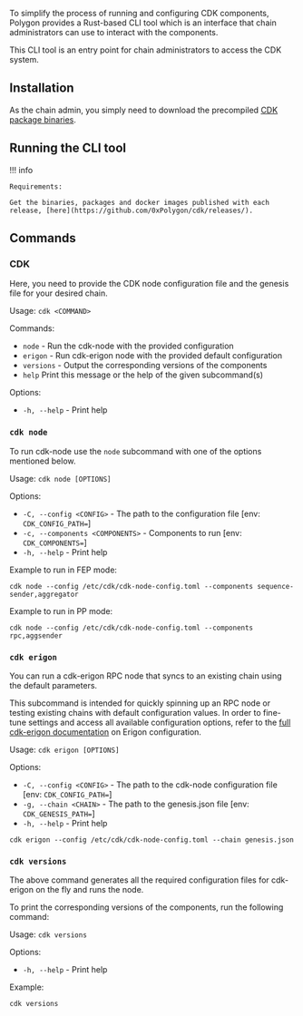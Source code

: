 To simplify the process of running and configuring CDK components, Polygon provides a Rust-based CLI tool which is an interface that chain administrators can use to interact with the components.

This CLI tool is an entry point for chain administrators to access the CDK system.

## Installation

As the chain admin, you simply need to download the precompiled [CDK package binaries](https://github.com/0xPolygon/cdk/releases/).

## Running the CLI tool

!!! info
    
    Requirements:

    Get the binaries, packages and docker images published with each release, [here](https://github.com/0xPolygon/cdk/releases/).
    
## Commands

### CDK

Here, you need to provide the CDK node configuration file and the genesis file for your desired chain.

Usage: `cdk <COMMAND>`

Commands:
- `node` - Run the cdk-node with the provided configuration
- `erigon` - Run cdk-erigon node with the provided default configuration
- `versions` - Output the corresponding versions of the components
- `help`    Print this message or the help of the given subcommand(s)

Options:
- `-h, --help` - Print help

### `cdk node`

To run cdk-node use the `node` subcommand with one of the options mentioned below.

Usage: `cdk node [OPTIONS]`

Options:
- `-C, --config <CONFIG>` - The path to the configuration file [env: `CDK_CONFIG_PATH=`]
- `-c, --components <COMPONENTS>` - Components to run [env: `CDK_COMPONENTS=`]
- `-h, --help` - Print help

Example to run in FEP mode:

```
cdk node --config /etc/cdk/cdk-node-config.toml --components sequence-sender,aggregator
```

Example to run in PP mode:

```
cdk node --config /etc/cdk/cdk-node-config.toml --components rpc,aggsender
```


### `cdk erigon`

You can run a cdk-erigon RPC node that syncs to an existing chain using the default parameters.

This subcommand is intended for quickly spinning up an RPC node or testing existing chains with default configuration values. In order to fine-tune settings and access all available configuration options, refer to the [full cdk-erigon documentation](../../cdk/getting-started/cdk-erigon/index.md) on Erigon configuration.

Usage: `cdk erigon [OPTIONS]`

Options:
- `-C, --config <CONFIG>` - The path to the cdk-node configuration file [env: `CDK_CONFIG_PATH=`]
- `-g, --chain <CHAIN>` - The path to the genesis.json file [env: `CDK_GENESIS_PATH=`]
- `-h, --help` - Print help

```
cdk erigon --config /etc/cdk/cdk-node-config.toml --chain genesis.json
```

### `cdk versions`

The above command generates all the required configuration files for cdk-erigon on the fly and runs the node.

To print the corresponding versions of the components, run the following command:

Usage: `cdk versions`

Options:
- `-h, --help` - Print help

Example:

```
cdk versions
```
